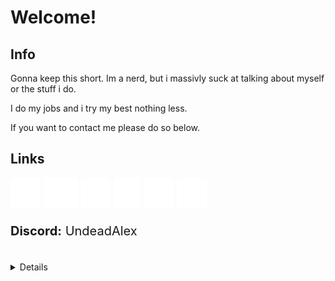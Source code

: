 # Welcome!

## Info
Gonna keep this short. Im a nerd, but i massivly suck at talking about myself or the stuff i do.

I do my jobs and i try my best nothing less.

If you want to contact me please do so below.

<!-- Not sure i wanna keep this part in so if your reading it raw then oh well -->
<!-- i do have a self issue with perfectionism and ditching my personal and ONLY my personal projects when im not happy with them/how i've approched them. -->

## Links
<div align="left" style="font-size: 20px">
    <a href="https://twitter.com/DexiTheZombie" target="_blank" rel="noopener noreferrer">
    <img src="svg-icons/twitter.svg"></a>
    <a href="https://www.youtube.com/channel/UC5LB019hgKnNYCTofL7MvYw" target="_blank" rel="noopener noreferrer">
    <img src="svg-icons/youtube.svg"></a>
    <a href="https://github.com/UndeadAlex" target="_blank" rel="noopener noreferrer">
    <img src="svg-icons/github.svg"></a>
    <a href="https://www.linkedin.com/in/marshall-dodd-64a576150/" target="_blank" rel="noopener noreferrer">
    <img src="svg-icons/linkedin.svg"></a>
    <a href="https://steamcommunity.com/id/DexiZom" target="_blank" rel="noopener noreferrer">
    <img src="svg-icons/steam.svg"></a>
    <a href="https://undeadalex.itch.io/" target="_blank" rel="noopener noreferrer">
    <img src="svg-icons/itch-io.svg"></a>
    <p><strong>Discord:</strong> UndeadAlex</p>
</div>



<br>

<details>
<p align="left">
  <a href="https://github.com/undeadalex">
    <img src="http://github-profile-summary-cards.vercel.app/api/cards/profile-details?username=undeadalex&theme=discord_old_blurple" />
  </a>
  <a href="https://github.com/undeadalex">
    <img src="http://github-profile-summary-cards.vercel.app/api/cards/repos-per-language?username=undeadalex&theme=discord_old_blurple" />
  </a>
</p>
</details>